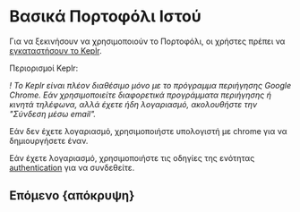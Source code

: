 <!--
σειρά: αλήθεια
μητρική εταιρεία:
   παραγγελία: 6
-->

# Βασικά Πορτοφόλι Ιστού

Για να ξεκινήσουν να χρησιμοποιούν το Πορτοφόλι, οι χρήστες πρέπει να [εγκαταστήσουν το Keplr](./registration/keplrInstall.md).

Περιορισμοί Keplr:

*! Το Keplr είναι πλέον διαθέσιμο μόνο με το πρόγραμμα περιήγησης Google Chrome. Εάν χρησιμοποιείτε διαφορετικά προγράμματα περιήγησης ή κινητά τηλέφωνα, αλλά έχετε ήδη λογαριασμό, ακολουθήστε την "Σύνδεση μέσω email".*

Εάν δεν έχετε λογαριασμό, χρησιμοποιήστε υπολογιστή με chrome για να δημιουργήσετε έναν.

Εάν έχετε λογαριασμό, χρησιμοποιήστε τις οδηγίες της ενότητας [authentication](./auth.md) για να συνδεθείτε.

## Επόμενο {απόκρυψη}
